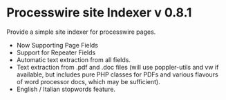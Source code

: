 Processwire site Indexer v 0.8.1
===================================

Provide a simple site indexer for processwire pages.
  - Now Supporting Page Fields
  - Support for Repeater Fields
  - Automatic text extraction from all fields.
 - Text extraction from .pdf and .doc files (will use poppler-utils and vw if available, but includes pure PHP classes for PDFs and various flavours of word processor docs, which may be sufficient).
  - English / Italian stopwords feature.
